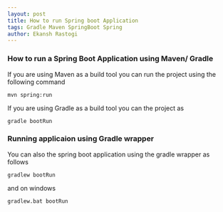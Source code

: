 ```yaml
---
layout: post
title: How to run Spring boot Application
tags: Gradle Maven SpringBoot Spring
author: Ekansh Rastogi
---
```


### How to run a Spring Boot Application using Maven/ Gradle

If you are using Maven as a build tool you can run the project using the following command

```
mvn spring:run
```
If you are using Gradle as a build tool you can the project as

```
gradle bootRun
```

### Running applicaion using Gradle wrapper
You can also the spring boot application using the gradle wrapper as follows

```
gradlew bootRun 
```
and on windows 

```
gradlew.bat bootRun
```